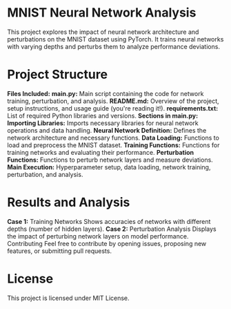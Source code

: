 # MNIST Neural Network Analysis
This project explores the impact of neural network architecture and perturbations on the MNIST dataset using PyTorch. It trains neural networks with varying depths and perturbs them to analyze performance deviations.

# Project Structure
**Files Included:**
**main.py:** Main script containing the code for network training, perturbation, and analysis.
**README.md:** Overview of the project, setup instructions, and usage guide (you're reading it!).
**requirements.txt:** List of required Python libraries and versions.
**Sections in main.py:**
**Importing Libraries:** Imports necessary libraries for neural network operations and data handling.
**Neural Network Definition:** Defines the network architecture and necessary functions.
**Data Loading:** Functions to load and preprocess the MNIST dataset.
**Training Functions:** Functions for training networks and evaluating their performance.
**Perturbation Functions:** Functions to perturb network layers and measure deviations.
**Main Execution:** Hyperparameter setup, data loading, network training, perturbation, and analysis.

# Results and Analysis
**Case 1:** Training Networks
Shows accuracies of networks with different depths (number of hidden layers).
**Case 2:** Perturbation Analysis
Displays the impact of perturbing network layers on model performance.
Contributing
Feel free to contribute by opening issues, proposing new features, or submitting pull requests.

# License
This project is licensed under MIT License.


